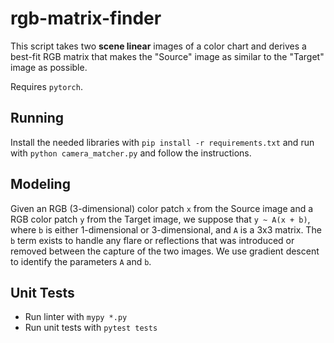 # rgb-matrix-finder

This script takes two **scene linear** images of a color chart and derives a best-fit RGB matrix that makes the "Source" image as similar to the "Target" image as possible.

Requires `pytorch`.

## Running
Install the needed libraries with `pip install -r requirements.txt` and run with `python camera_matcher.py` and follow the instructions.

## Modeling

Given an RGB (3-dimensional) color patch `x` from the Source image and a RGB color patch `y` from the Target image, we suppose that `y ~ A(x + b)`, where `b` is either 1-dimensional or 3-dimensional, and `A` is a 3x3 matrix. The `b` term exists to handle any flare or reflections that was introduced or removed between the capture of the two images. We use gradient descent to identify the parameters `A` and `b`.

## Unit Tests
* Run linter with `mypy *.py`
* Run unit tests with `pytest tests`